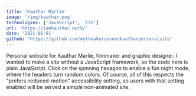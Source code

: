 ```yaml
---
title: 'Kauthar Marlie'
image: '/img/kauthar.png'
technologies: ['JavaScript', 'CSS']
url: 'https://iamkauthar.work/'
date: '2021-01-01'
github: 'https://github.com/mythmakerseven/kautharpersonalsite'
---
```


Personal website for Kauthar Marlie, filmmaker and graphic designer. I wanted to make a site without a JavaScript framework, so the code here is plain JavaScript. Click on the spinning hexagon to enable a fun night mode, where the headers turn random colors. Of course, all of this respects the "prefers-reduced-motion" accessibility setting, so users with that setting enabled will be served a simple non-animated site.